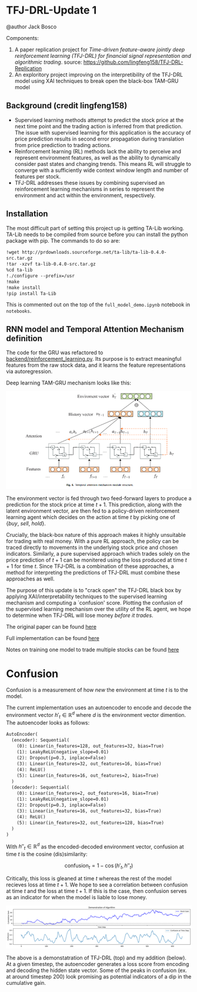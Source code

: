 # TFJ-DRL-Update 1
@author Jack Bosco

Components:

1) A paper replication project for *Time-driven feature-aware jointly deep reinforcement learning (TFJ-DRL) for financial signal representation and algorithmic trading*. source: https://github.com/lingfeng158/TFJ-DRL-Replication
2) An exploritory project improving on the interpretibility of the TFJ-DRL model using XAI techniques to break open the black-box TAM-GRU model


## Background (credit lingfeng158)
* Supervised learning methods attempt to predict the stock price at the next time point and the trading action is inferred from that prediction. The issue with supervised learning for this application is the accuracy of price prediction results in second error propagation during translation from price prediction to trading actions. 
* Reinforcement learning (RL) methods lack the ability to perceive and represent environment features, as well as the ability to dynamically consider past states and changing trends. This means RL will struggle to converge with a sufficiently wide context window length and number of features per stock. 
* TFJ-DRL addresses these issues by combining supervised an reinforcement learning mechanisms in series to represent the environment and act within the environment, respectively.

## Installation

The most difficult part of setting this project up is getting TA-Lib working.
TA-Lib needs to be compiled from source before you can install the python package with pip.
The commands to do so are:

```
!wget http://prdownloads.sourceforge.net/ta-lib/ta-lib-0.4.0-src.tar.gz
!tar -xzvf ta-lib-0.4.0-src.tar.gz
%cd ta-lib
!./configure --prefix=/usr
!make
!make install
!pip install Ta-Lib
```

This is commented out on the top of the `full_model_demo.ipynb` notebook in `notebooks`. 


## RNN model and Temporal Attention Mechanism definition

The code for the GRU was refactored to [backend/reinforcement_learning.py](./src/backend/reinforcement_learning.py).
Its purpose is to extract meaningful features from the raw stock data, and it learns the feature representations via autoregression. 

Deep learning TAM-GRU mechanism looks like this:

![tam diagram](./diagrams/tam_diagram.png)

The environment vector is fed through two feed-forward layers to produce a prediction for the stock price at time $t+1$.
This prediction, along with the latent environment vector, are then fed to a policy-driven reinforcement learning agent which decides on the action at time $t$ by picking one of $\{buy,\ sell,\ hold\}$.

Crucially, the black-box nature of this approach makes it highly unsuitable for trading with real money.
With a pure RL approach, the policy can be traced directly to movements in the underlying stock price and chosen indicators.
Similarly, a pure supervised approach which trades solely on the price prediction of $t+1$ can be monitered using the loss produced at time $t+1$ for time $t$.
Since TFJ-DRL is a combination of these approaches, a method for interpreting the predictions of TFJ-DRL must combine these approaches as well.

The purpose of this update is to \"crack open" the TFJ-DRL black box by applying XAI/interpretability techniques to the supervised learning mechanism and computing a `confusion' score.
Plotting the confusion of the supervised learning mechanism over the utility of the RL agent, we hope to determine when TFJ-DRL will lose money *before it trades*.

The original paper can be found [here](./src/ReferencePaper.pdf)

Full implementation can be found [here](./notebooks/full_model_demo.ipynb)

Notes on training one model to trade multiple stocks can be found [here](./notebooks/README.md)


# Confusion

Confusion is a measurement of how *new* the environment at time $t$ is to the model. 

The current implementation uses an autoencoder to encode and decode the environment vector $h'_t \in \mathbb R^{d}$ where $d$ is the environment vector dimention.
The autoencoder looks as follows:
```
AutoEncoder(
  (encoder): Sequential(
    (0): Linear(in_features=128, out_features=32, bias=True)
    (1): LeakyReLU(negative_slope=0.01)
    (2): Dropout(p=0.3, inplace=False)
    (3): Linear(in_features=32, out_features=16, bias=True)
    (4): ReLU()
    (5): Linear(in_features=16, out_features=2, bias=True)
  )
  (decoder): Sequential(
    (0): Linear(in_features=2, out_features=16, bias=True)
    (1): LeakyReLU(negative_slope=0.01)
    (2): Dropout(p=0.3, inplace=False)
    (3): Linear(in_features=16, out_features=32, bias=True)
    (4): ReLU()
    (5): Linear(in_features=32, out_features=128, bias=True)
  )
)
```

With $h''_t \in \mathbb R^{d}$ as the encoded-decoded environment vector, confusion at time $t$ is the cosine (dis)similarity:

$$\text{confusion}_t = 1 - \cos (h'_t, h''_t)$$

Critically, this loss is gleaned at time $t$ whereas the rest of the model recieves loss at time $t+1$. 
We hope to see a correlation between confusion at time $t$ and the loss at time $t+1$.
If this is the case, then confusion serves as an indicator for when the model is liable to lose money.

![confusion plot](diagrams/cof_confusion.png)

The above is a demonstatration of TFJ-DRL (top) and my addition (below). 
At a given timestep, the autoencoder generates a loss score from encoding and decoding the hidden state vector. 
Some of the peaks in confusion (ex. at around timestep 200) look promising as potential indicators of a dip in the cumulative gain.

